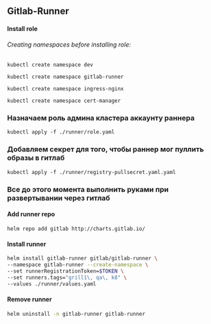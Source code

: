 ## Gitlab-Runner

#### Install role

###### Creating namespaces before installing role:

`kubectl create namespace dev`

`kubectl create namespace gitlab-runner`

`kubectl create namespace ingress-nginx`

`kubectl create namespace cert-manager`

### Назначаем роль админа кластера аккаунту раннера

`kubectl apply -f ./runner/role.yaml`

### Добавляем секрет для того, чтобы раннер мог пуллить образы в гитлаб

`kubectl apply -f ./runner/registry-pullsecret.yaml.yaml`

### Все до этого момента выполнить руками при развертывании через гитлаб

#### Add runner repo
`helm repo add gitlab http://charts.gitlab.io/`

#### Install runner

```bash
helm install gitlab-runner gitlab/gitlab-runner \
--namespace gitlab-runner --create-namespace \
--set runnerRegistrationToken=$TOKEN \
--set runners.tags="grill1\, qa\, k8" \
--values ./runner/values.yaml
```

#### Remove runner
```bash
helm uninstall -n gitlab-runner gitlab-runner
```
